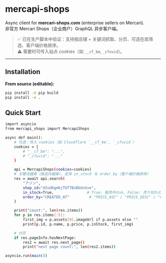 # mercapi-shops

Async client for **mercari-shops.com** (enterprise sellers on Mercari).  
非官方 Mercari Shops（企业商户）GraphQL 异步客户端。

> ✅ 已在生产脚本中验证：支持按店铺 + 关键词抓取、分页、可选在库筛选、客户端价格排序。  
> ⚠️ 需要时可传入站点 cookies（如 `__cf_bm`, `_cfuvid`）。

---

## Installation

**From source (editable):**
```bash
pip install -U pip build
pip install -e .
```
## Quick Start
```bash
import asyncio
from mercapi_shops import MercapiShops

async def main():
    # 可选：传入 cookies（如 Cloudflare `__cf_bm`, `_cfuvid`）
    cookies = {
        # "__cf_bm": "...",
        # "_cfuvid": "..."
    }

    api = MercapiShops(cookies=cookies)
    # 关键词搜索（按店内搜索），支持 in_stock 与 order_by（客户端价格排序）
    res = await api.search(
        "アゾン",
        shop_id="d2uUKgmbjTGT7BzBGUnXxe",
        in_stock=True,               # True: 販売中のみ, False: 売り切れのみ, None: 全て
        order_by="CREATED_AT"         # "PRICE_ASC" / "PRICE_DESC" / "CREATED_AT"(交由后端默认)
    )

    print("count:", len(res.items))
    for p in res.items[:5]:
        first_img = p.assets[0].imageUrl if p.assets else ""
        print(p.id, p.name, p.price, p.inStock, first_img)

    # 分页
    if res.pageInfo.hasNextPage:
        res2 = await res.next_page()
        print("next page count:", len(res2.items))

asyncio.run(main())

```